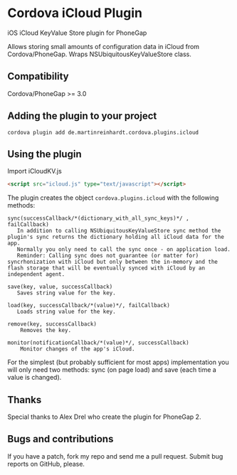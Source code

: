 Cordova iCloud Plugin
========================

iOS iCloud KeyValue Store plugin for PhoneGap

Allows storing small amounts of configuration data in iCloud from Cordova/PhoneGap. Wraps NSUbiquitousKeyValueStore class.

## Compatibility

Cordova/PhoneGap >= 3.0

## Adding the plugin to your project ##

```
cordova plugin add de.martinreinhardt.cordova.plugins.icloud
```

## Using the plugin ##
Import iCloudKV.js

```HTML
<script src="icloud.js" type="text/javascript"></script>
```

The plugin creates the object `cordova.plugins.icloud` with the following methods:

    sync(successCallback/*(dictionary_with_all_sync_keys)*/ , failCallback) 
       In addition to calling NSUbiquitousKeyValueStore sync method the plugin's sync returns the dictionary holding all iCloud data for the app.
       Normally you only need to call the sync once - on application load. 
       Reminder: Calling sync does not guarantee (or matter for) syncrhonization with iCloud but only between the in-memory and the flash storage that will be eventually synced with iCloud by an independent agent.

    save(key, value, successCallback) 
       Saves string value for the key.
        
    load(key, successCallback/*(value)*/, failCallback) 
       Loads string value for the key.

    remove(key, successCallback) 
        Removes the key. 

    monitor(notificationCallback/*(value)*/, successCallback) 
        Monitor changes of the app's iCloud.

For the simplest (but probably sufficient for most apps) implementation you will only need two methods: sync (on page load) and save (each time a value is changed).

## Thanks

Special thanks to Alex Drel who create the plugin for PhoneGap 2.

## Bugs and contributions

If you have a patch, fork my repo and send me a pull request. Submit bug reports on GitHub, please.



